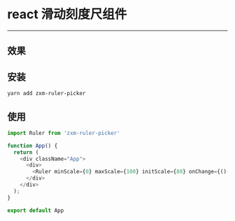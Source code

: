 # react 滑动刻度尺组件
----

## 效果


## 安装
```yarn add zxm-ruler-picker```


## 使用

```javascript
import Ruler from 'zxm-ruler-picker'

function App() {
  return (
    <div className="App">
      <div>
        <Ruler minScale={0} maxScale={100} initScale={80} onChange={() => {}} />
      </div>
    </div>
  );
}

export default App
```